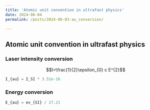 ```yaml
---
title: 'Atomic unit convention in ultrafast physics'
date: 2024-06-04
permalink: /posts/2024-06-03-au_conversion/

---
```


## Atomic unit convention in ultrafast physics


### Laser intensity conversion
$$I=\frac{1}{2}\epsilon_{0} c E^{2}$$
```python
I_{au} = I_SI * 3.51e-16 
```

### Energy conversion
```python
E_{au} = ev_{SI} / 27.21
```